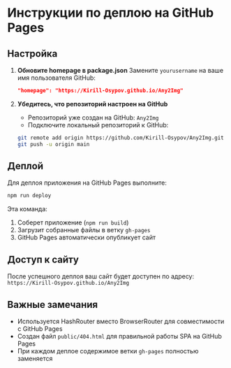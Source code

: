 # Инструкции по деплою на GitHub Pages

## Настройка

1. **Обновите homepage в package.json**
   Замените `yourusername` на ваше имя пользователя GitHub:
   ```json
   "homepage": "https://Kirill-Osypov.github.io/Any2Img"
   ```

2. **Убедитесь, что репозиторий настроен на GitHub**
   - Репозиторий уже создан на GitHub: `Any2Img`
   - Подключите локальный репозиторий к GitHub:
   ```bash
   git remote add origin https://github.com/Kirill-Osypov/Any2Img.git
   git push -u origin main
   ```

## Деплой

Для деплоя приложения на GitHub Pages выполните:

```bash
npm run deploy
```

Эта команда:
1. Соберет приложение (`npm run build`)
2. Загрузит собранные файлы в ветку `gh-pages`
3. GitHub Pages автоматически опубликует сайт

## Доступ к сайту

После успешного деплоя ваш сайт будет доступен по адресу:
`https://Kirill-Osypov.github.io/Any2Img`

## Важные замечания

- Используется HashRouter вместо BrowserRouter для совместимости с GitHub Pages
- Создан файл `public/404.html` для правильной работы SPA на GitHub Pages
- При каждом деплое содержимое ветки `gh-pages` полностью заменяется
